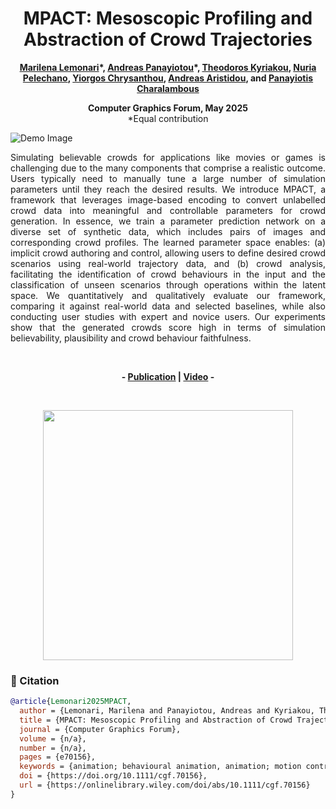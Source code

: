 <div align="center">
<h1>MPACT: Mesoscopic Profiling and Abstraction of Crowd Trajectories</h1>
<strong><a href="https://marilenalemonari.github.io/" target="_blank">Marilena Lemonari</a>*, <a href="https://www.apanayiotou.com/" target="_blank">Andreas Panayiotou</a>*, <a href="https://www.theodoroskyriakou.com" target="_blank">Theodoros Kyriakou</a>, <a href="https://www.cs.upc.edu/~npelechano/" target="_blank">Nuria Pelechano</a>, <a href="http://www.cs.ucy.ac.cy/~yiorgos/" target="_blank">Yiorgos Chrysanthou</a>, <a href="http://andreasaristidou.com/" target="_blank">Andreas Aristidou</a>, and <a href="https://totis77.github.io/" target="_blank">Panayiotis Charalambous</a>

Computer Graphics Forum, May 2025</strong></br>
*Equal contribution
</div>

![Demo Image](https://github.com/MarilenaLemonari/P2C/blob/main/Images/TeaserImg.png)

<p align="justify">
Simulating believable crowds for applications like movies or games is challenging due to the many components that comprise a realistic outcome. Users typically need to manually tune a large number of simulation parameters until they reach the desired results. We introduce MPACT, a framework that leverages image-based encoding to convert unlabelled crowd data into meaningful and controllable parameters for crowd generation. In essence, we train a parameter prediction network on a diverse set of synthetic data, which includes pairs of images and corresponding crowd profiles. The learned parameter space enables: (a) implicit crowd authoring and control, allowing users to define desired crowd scenarios using real-world trajectory data, and (b) crowd analysis, facilitating the identification of crowd behaviours in the input and the classification of unseen scenarios through operations within the latent space. We quantitatively and qualitatively evaluate our framework, comparing it against real-world data and selected baselines, while also conducting user studies with expert and novice users. Our experiments show that the generated crowds score high in terms of simulation believability, plausibility and crowd behaviour faithfulness.
</p>

<br>

<p align="center"><strong>
	- <a href="https://doi.org/10.1111/cgf.70156" target="_blank">Publication</a> | <a href="https://youtu.be/jTUMp-6b7gg" target="_blank">Video</a> -
</strong>
</p>

<br>

<p align="center" dir="auto">
	<a href="https://youtu.be/jTUMp-6b7gg" rel="nofollow">
		<img align="center" width="400px" src="https://github.com/MarilenaLemonari/P2C/blob/main/Images/youtube_image.png"/>
	</a>
</p>

### 📖 Citation
```bibtex
@article{Lemonari2025MPACT,
  author = {Lemonari, Marilena and Panayiotou, Andreas and Kyriakou, Theodoros and Pelechano, Nuria and Chrysanthou, Yiorgos and Aristidou, Andreas and Charalambous, Panayiotis},
  title = {MPACT: Mesoscopic Profiling and Abstraction of Crowd Trajectories},
  journal = {Computer Graphics Forum},
  volume = {n/a},
  number = {n/a},
  pages = {e70156},
  keywords = {animation; behavioural animation, animation; motion control, methods and applications},
  doi = {https://doi.org/10.1111/cgf.70156},
  url = {https://onlinelibrary.wiley.com/doi/abs/10.1111/cgf.70156}
}

```
